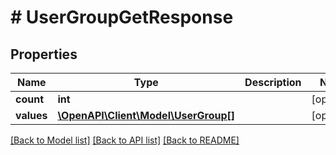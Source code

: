 # # UserGroupGetResponse

## Properties

Name | Type | Description | Notes
------------ | ------------- | ------------- | -------------
**count** | **int** |  | [optional] 
**values** | [**\OpenAPI\Client\Model\UserGroup[]**](UserGroup.md) |  | [optional] 

[[Back to Model list]](../../README.md#documentation-for-models) [[Back to API list]](../../README.md#documentation-for-api-endpoints) [[Back to README]](../../README.md)



